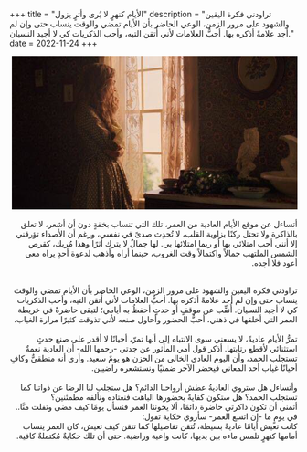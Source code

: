 +++
title = "الأيام كنهرٍ لا يُرى وأثرٍ يزول"
description = "تراودني فكرة اليقين والشهود على مرور الزمن، الوعي الحاضر بأن الأيام تمضي والوقت ينساب حتى وإن لم أجد علامةً أذكره بها. أحبُّ العلامات لأني أُتقن التيه، وأحب الذكريات كي لا أجيد النسيان."
date = 2022-11-24
+++

<div dir="rtl">

![alt](img.jpg)

أتساءل عن موقع الأيام العادية من العمر، تلك التي تنساب بخفةٍ دون أن أشعر، لا تعلق بالذاكرة ولا تحتل ركنًا بزاوية القلب، لا تُحدِث صدىً في نفسي، ورغم أن الأصداء تؤرقني إلا أنني أحب امتلائي بها أو ربما امتلائها بي. لها جمالٌ لا يترك أثرًا وهذا مُربك، كقرص الشمس الملتهب جمالاً واكتمالاً وقت الغروب، حينما أراه وأذهب لدعوة أحدٍ يراه معي أعود فلا أجده. <br>

<br>
تراودني فكرة اليقين والشهود على مرور الزمن، الوعي الحاضر بأن الأيام تمضي والوقت ينساب حتى وإن لم أجد علامةً أذكره بها. أحبُّ العلامات لأني أُتقن التيه، وأحب الذكريات كي لا أجيد النسيان. أُنقِّب عن موقفٍ أو حدثٍ أحفظُ به أيامي؛ لتبقى حاضرةً في خريطة العمر التي أخلقها في ذهني، أحبُّ الحضور وأحاول صنعه لأني تذوقت كثيرًا مرارة الغياب. <br>

<br>
تمرُّ الأيام عاديةً، لا يسعني سوى الانتباه إلى أنها تمرّ، أحيانًا لا أقدر على صنع حدثٍ استثنائي لأقطع رتابتها. أذكر قول أمي المأثور عن جدتي -رحمها الله- أن العادية نعمةٌ تستجلب الحمد، وأن اليوم العادي الخالي من الحزن هو يومٌ سعيد. وأرى أنه منطقيٌّ وكافٍ أحيانًا غياب أحد المعاني فيحضر الآخر ضمنيًا ونستشعره راضيين. <br>

<br>
وأتساءل هل ستروي العاديةُ عطش أرواحنا الدائم؟ هل ستجلب لنا الرضا عن ذواتنا كما تستجلب الحمد؟ هل ستكون كفايةً بحضورها الباهت فنعتاده ونألفه مطمئنين؟ <br>
أتمنى أن تكون ذاكرتي حاضرة دائمًا، ألا يخوننا العمر فنسأل يومًا كيف مضى وتفلت منَّا.. في يومٍ ما -إن اتسع العمر- سأروي حكاية تقول: <br>
كانت تعيش أيامًا عاديةً بسيطة، تُتقن تفاصيلها كما تتقن كيف تعيش، كان العمر ينساب أمامها كنهرٍ تلمس ماءه بين يديها، كانت واعية وراضية. حتى أن تلك حكايةٌ مُكتملةٌ كافية.<br>

</div>

